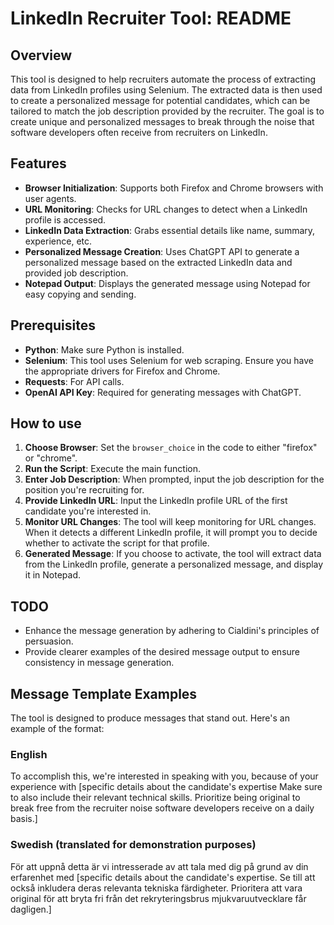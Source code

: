 # LinkedIn Recruiter Tool: README

## Overview
This tool is designed to help recruiters automate the process of extracting data from LinkedIn profiles using Selenium. The extracted data is then used to create a personalized message for potential candidates, which can be tailored to match the job description provided by the recruiter. The goal is to create unique and personalized messages to break through the noise that software developers often receive from recruiters on LinkedIn.

## Features
- **Browser Initialization**: Supports both Firefox and Chrome browsers with user agents.
- **URL Monitoring**: Checks for URL changes to detect when a LinkedIn profile is accessed.
- **LinkedIn Data Extraction**: Grabs essential details like name, summary, experience, etc.
- **Personalized Message Creation**: Uses ChatGPT API to generate a personalized message based on the extracted LinkedIn data and provided job description.
- **Notepad Output**: Displays the generated message using Notepad for easy copying and sending.

## Prerequisites
- **Python**: Make sure Python is installed.
- **Selenium**: This tool uses Selenium for web scraping. Ensure you have the appropriate drivers for Firefox and Chrome.
- **Requests**: For API calls.
- **OpenAI API Key**: Required for generating messages with ChatGPT.

## How to use
1. **Choose Browser**: Set the `browser_choice` in the code to either "firefox" or "chrome".
2. **Run the Script**: Execute the main function.
3. **Enter Job Description**: When prompted, input the job description for the position you're recruiting for.
4. **Provide LinkedIn URL**: Input the LinkedIn profile URL of the first candidate you're interested in.
5. **Monitor URL Changes**: The tool will keep monitoring for URL changes. When it detects a different LinkedIn profile, it will prompt you to decide whether to activate the script for that profile.
6. **Generated Message**: If you choose to activate, the tool will extract data from the LinkedIn profile, generate a personalized message, and display it in Notepad.

## TODO
- Enhance the message generation by adhering to Cialdini's principles of persuasion.
- Provide clearer examples of the desired message output to ensure consistency in message generation.

## Message Template Examples
The tool is designed to produce messages that stand out. Here's an example of the format:

### English
To accomplish this, we're interested in speaking with you, because of your experience with [specific details about the candidate's expertise Make sure to also include their relevant technical skills. Prioritize being original to break free from the recruiter noise software developers receive on a daily basis.]

### Swedish (translated for demonstration purposes)
För att uppnå detta är vi intresserade av att tala med dig på grund av din erfarenhet med [specific details about the candidate's expertise. Se till att också inkludera deras relevanta tekniska färdigheter. Prioritera att vara original för att bryta fri från det rekryteringsbrus mjukvaruutvecklare får dagligen.]
